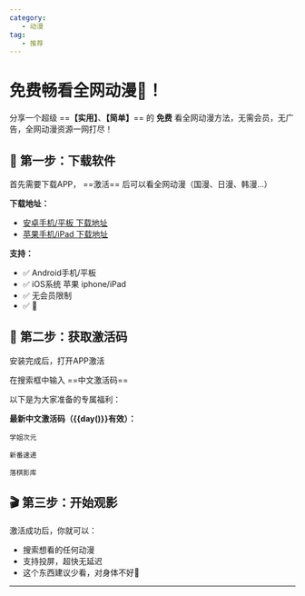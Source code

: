 ```yaml
---
category:
   - 动漫
tag: 
   - 推荐
---
```


<script setup>
import {day} from '@tools/utils.ts'
</script>


# 免费畅看全网动漫🔞！

分享一个超级 ==**【实用】**、**【简单】**== 的 **免费** 看全网动漫方法，无需会员，无广告，全网动漫资源一网打尽！

## 📱 第一步：下载软件

首先需要下载APP， ==激活== 后可以看全网动漫（国漫、日漫、韩漫...）

**下载地址：**

   * [安卓手机/平板 下载地址](https://www.quark.cn/)
   * [苹果手机/iPad 下载地址](https://apps.apple.com/cn/app/%E5%A4%B8%E5%85%8B-%E9%98%BF%E9%87%8Cai%E6%97%97%E8%88%B0%E5%BA%94%E7%94%A8/id1160172628)

**支持：**
- ✅ Android手机/平板
- ✅ iOS系统 苹果 iphone/iPad
- ✅ 无会员限制
- ✅ 🔞

## 🔑 第二步：获取激活码

安装完成后，打开APP激活

在搜索框中输入 ==中文激活码==

以下是为大家准备的专属福利：

**最新中文激活码（{{day()}}有效）：**

```:no-line-numbers
学姐次元
```

```:no-line-numbers
新番速递
```

```:no-line-numbers
落棋影库
```
## 🎬 第三步：开始观影

激活成功后，你就可以：
- 搜索想看的任何动漫
- 支持投屏，超快无延迟
- 这个东西建议少看，对身体不好🔞


---
<!-- @include: @common/xuzhi.md -->


